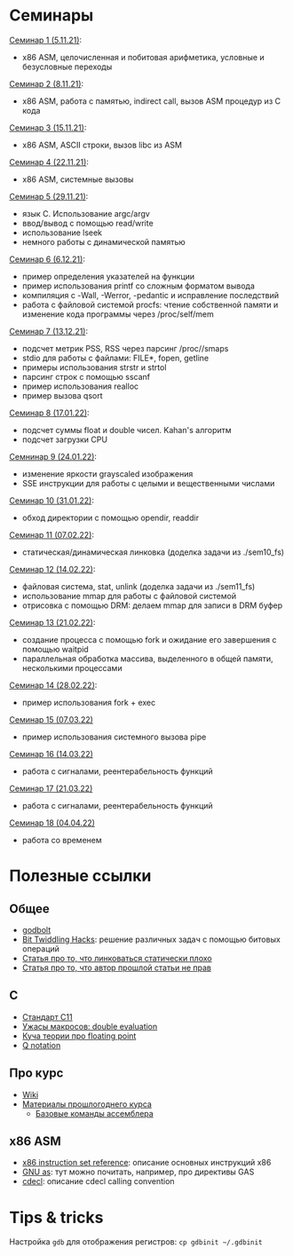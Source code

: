 # Семинары
[Семинар 1 (5.11.21)](./sem01_asm):
* x86 ASM, целочисленная и побитовая арифметика, условные и безусловные переходы

[Семинар 2 (8.11.21)](./sem02_asm):
* x86 ASM, работа с памятью, indirect call, вызов ASM процедур из C кода

[Семинар 3 (15.11.21)](./sem03_asm):
* x86 ASM, ASCII строки, вызов libc из ASM

[Семинар 4 (22.11.21)](./sem04_asm):
* x86 ASM, системные вызовы

[Семинар 5 (29.11.21)](./sem05_syscalls_io):
* язык C. Использование argc/argv
* ввод/вывод с помощью read/write
* использование lseek
* немного работы с динамической памятью

[Семинар 6 (6.12.21)](./sem06_stdio_procfs):
* пример определения указателей на функции
* пример использования printf со сложным форматом вывода
* компиляция с -Wall, -Werror, -pedantic и исправление последствий
* работа с файловой системой procfs: чтение собственной памяти и изменение кода программы через /proc/self/mem

[Семинар 7 (13.12.21)](./sem07_dynamic_memory):
* подсчет метрик PSS, RSS через парсинг /proc/<pid>/smaps
* stdio для работы с файлами: FILE\*, fopen, getline
* примеры использования strstr и strtol
* парсинг строк с помощью sscanf
* пример использования realloc
* пример вызова qsort

[Семинар 8 (17.01.22)](./sem08_floating_point):
* подсчет суммы float и double чисел. Kahan's алгоритм
* подсчет загрузки CPU

[Семнинар 9 (24.01.22)](./sem09_sse):
* изменение яркости grayscaled изображения
* SSE инструкции для работы с целыми и вещественными числами 

[Семинар 10 (31.01.22)](./sem10_fs):
* обход директории с помощью opendir, readdir

[Семинар 11 (07.02.22)](./sem11_fs):
* статическая/динамическая линковка (доделка задачи из ./sem10_fs)

[Семинар 12 (14.02.22)](./sem12_mmap):
* файловая система, stat, unlink (доделка задачи из ./sem11_fs)
* использование mmap для работы с файловой системой
* отрисовка с помощью DRM: делаем mmap для записи в DRM буфер

[Семинар 13 (21.02.22)](./sem13_fork):
* создание процесса с помощью fork и ожидание его завершения с помощью waitpid
* параллельная обработка массива, выделенного в общей памяти, несколькими процессами

[Семинар 14 (28.02.22)](./sem14_exec):
* пример использования fork + exec

[Семинар 15 (07.03.22)](./sem15_pipe)
* пример использования системного вызова pipe

[Семинар 16 (14.03.22)](./sem16_signal)
* работа с сигналами, реентерабельность функций

[Семинар 17 (21.03.22)](./sem17_signal)
* работа с сигналами, реентерабельность функций

[Семинар 18 (04.04.22)](./sem18_time)
* работа со временем

# Полезные ссылки
## Общее
* [godbolt](https://godbolt.org/)
* [Bit Twiddling Hacks](https://graphics.stanford.edu/~seander/bithacks.html): решение различных задач с помощью битовых операций
* [Статья про то, что линковаться статически плохо](https://www.akkadia.org/drepper/no_static_linking.html)
* [Статья про то, что автор прошлой статьи не прав](https://gavinhoward.com/2021/10/static-linking-considered-harmful-considered-harmful/)

## C
* [Стандарт C11](http://www.open-std.org/jtc1/sc22/wg14/www/docs/n1548.pdf)
* [Ужасы макросов: double evaluation](https://stackoverflow.com/questions/39439181/what-is-double-evaluation-and-why-should-it-be-avoided)
* [Куча теории про floating point](https://docs.oracle.com/cd/E19957-01/806-3568/ncg_goldberg.html)
* [Q notation](https://en.wikipedia.org/wiki/Q_(number_format))

## Про курс
* [Wiki](http://wiki.cs.hse.ru/CAOS-2021)
* [Материалы прошлогоднего курса](https://github.com/blackav/hse-caos-2020)
	* [Базовые команды ассемблера](https://github.com/blackav/hse-caos-2020/tree/master/07-asm1)

## x86 ASM
* [x86 instruction set reference](https://c9x.me/x86/): описание основных инструкций x86
* [GNU as](https://sourceware.org/binutils/docs/as/): тут можно почитать, например, про директивы GAS
* [cdecl](https://aaronbloomfield.github.io/pdr/book/x86-32bit-ccc-chapter.pdf): описание cdecl calling convention

# Tips & tricks
Настройка `gdb` для отображения регистров: `cp gdbinit ~/.gdbinit`

